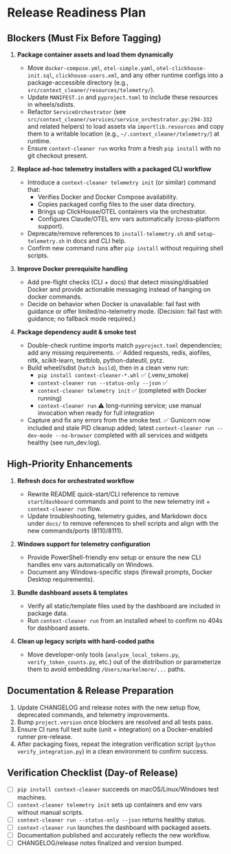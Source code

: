# Release Readiness Plan

## Blockers (Must Fix Before Tagging)

1. **Package container assets and load them dynamically**
   - Move `docker-compose.yml`, `otel-simple.yaml`, `otel-clickhouse-init.sql`, `clickhouse-users.xml`, and any other runtime configs into a package-accessible directory (e.g., `src/context_cleaner/resources/telemetry/`).
   - Update `MANIFEST.in` and `pyproject.toml` to include these resources in wheels/sdists.
   - Refactor `ServiceOrchestrator` (see `src/context_cleaner/services/service_orchestrator.py:294-332` and related helpers) to load assets via `importlib.resources` and copy them to a writable location (e.g., `~/.context_cleaner/telemetry/`) at runtime.
   - Ensure `context-cleaner run` works from a fresh `pip install` with no git checkout present.

2. **Replace ad-hoc telemetry installers with a packaged CLI workflow**
   - Introduce a `context-cleaner telemetry init` (or similar) command that:
     - Verifies Docker and Docker Compose availability.
     - Copies packaged config files to the user data directory.
     - Brings up ClickHouse/OTEL containers via the orchestrator.
     - Configures Claude/OTEL env vars automatically (cross-platform support).
   - Deprecate/remove references to `install-telemetry.sh` and `setup-telemetry.sh` in docs and CLI help.
   - Confirm new command runs after `pip install` without requiring shell scripts.

3. **Improve Docker prerequisite handling**
   - Add pre-flight checks (CLI + docs) that detect missing/disabled Docker and provide actionable messaging instead of hanging on docker commands.
   - Decide on behavior when Docker is unavailable: fail fast with guidance or offer limited/no-telemetry mode. (Decision: fail fast with guidance; no fallback mode required.)

4. **Package dependency audit & smoke test**
   - Double-check runtime imports match `pyproject.toml` dependencies; add any missing requirements. ✅ Added requests, redis, aiofiles, nltk, scikit-learn, textblob, python-dateutil, pytz.
   - Build wheel/sdist (`hatch build`), then in a clean venv run:
     - `pip install context-cleaner-*.whl` ✅ (.venv_smoke)
     - `context-cleaner run --status-only --json` ✅
     - `context-cleaner telemetry init` ✅ (completed with Docker running)
     - `context-cleaner run` ⚠️ long-running service; use manual invocation when ready for full integration
   - Capture and fix any errors from the smoke test. ✅ Gunicorn now included and stale PID cleanup added; latest `context-cleaner run --dev-mode --no-browser` completed with all services and widgets healthy (see run_dev.log).

## High-Priority Enhancements

1. **Refresh docs for orchestrated workflow**
   - Rewrite README quick-start/CLI reference to remove `start`/`dashboard` commands and point to the new telemetry init + `context-cleaner run` flow.
   - Update troubleshooting, telemetry guides, and Markdown docs under `docs/` to remove references to shell scripts and align with the new commands/ports (8110/8111).

2. **Windows support for telemetry configuration**
   - Provide PowerShell-friendly env setup or ensure the new CLI handles env vars automatically on Windows.
   - Document any Windows-specific steps (firewall prompts, Docker Desktop requirements).

3. **Bundle dashboard assets & templates**
   - Verify all static/template files used by the dashboard are included in package data.
   - Run `context-cleaner run` from an installed wheel to confirm no 404s for dashboard assets.

4. **Clean up legacy scripts with hard-coded paths**
   - Move developer-only tools (`analyze_local_tokens.py`, `verify_token_counts.py`, etc.) out of the distribution or parameterize them to avoid embedding `/Users/markelmore/...` paths.

## Documentation & Release Preparation

1. Update CHANGELOG and release notes with the new setup flow, deprecated commands, and telemetry improvements.
2. Bump `project.version` once blockers are resolved and all tests pass.
3. Ensure CI runs full test suite (unit + integration) on a Docker-enabled runner pre-release.
4. After packaging fixes, repeat the integration verification script (`python verify_integration.py`) in a clean environment to confirm success.

## Verification Checklist (Day-of Release)

- [ ] `pip install context-cleaner` succeeds on macOS/Linux/Windows test machines.
- [ ] `context-cleaner telemetry init` sets up containers and env vars without manual scripts.
- [ ] `context-cleaner run --status-only --json` returns healthy status.
- [ ] `context-cleaner run` launches the dashboard with packaged assets.
- [ ] Documentation published and accurately reflects the new workflow.
- [ ] CHANGELOG/release notes finalized and version bumped.
